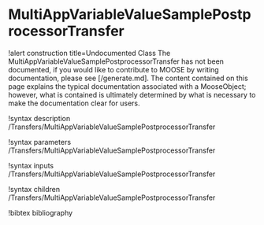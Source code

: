 <!-- MOOSE Documentation Stub: Remove this when content is added. -->

# MultiAppVariableValueSamplePostprocessorTransfer

!alert construction title=Undocumented Class
The MultiAppVariableValueSamplePostprocessorTransfer has not been documented, if you would like to contribute to MOOSE by
writing documentation, please see [/generate.md]. The content contained on this page explains
the typical documentation associated with a MooseObject; however, what is contained is ultimately
determined by what is necessary to make the documentation clear for users.

!syntax description /Transfers/MultiAppVariableValueSamplePostprocessorTransfer

!syntax parameters /Transfers/MultiAppVariableValueSamplePostprocessorTransfer

!syntax inputs /Transfers/MultiAppVariableValueSamplePostprocessorTransfer

!syntax children /Transfers/MultiAppVariableValueSamplePostprocessorTransfer

!bibtex bibliography
